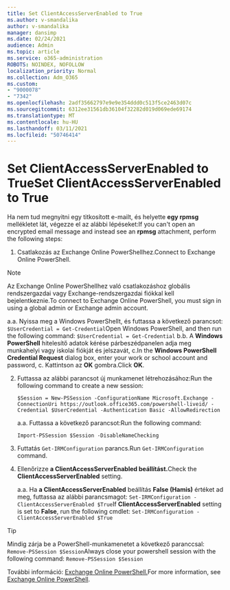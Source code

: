```yaml
---
title: Set ClientAccessServerEnabled to True
ms.author: v-smandalika
author: v-smandalika
manager: dansimp
ms.date: 02/24/2021
audience: Admin
ms.topic: article
ms.service: o365-administration
ROBOTS: NOINDEX, NOFOLLOW
localization_priority: Normal
ms.collection: Adm_O365
ms.custom:
- "9000078"
- "7342"
ms.openlocfilehash: 2adf35662797e9e9e354ddd0c513f5ce2463d07c
ms.sourcegitcommit: 6312ee31561db36104f32282d019d069ede69174
ms.translationtype: MT
ms.contentlocale: hu-HU
ms.lasthandoff: 03/11/2021
ms.locfileid: "50746414"
---
```

# <a name="set-clientaccessserverenabled-to-true"></a><span data-ttu-id="a017e-102">Set ClientAccessServerEnabled to True</span><span class="sxs-lookup"><span data-stu-id="a017e-102">Set ClientAccessServerEnabled to True</span></span>

<span data-ttu-id="a017e-103">Ha nem tud megnyitni egy titkosított e-mailt, és helyette **egy rpmsg** mellékletet lát, végezze el az alábbi lépéseket:</span><span class="sxs-lookup"><span data-stu-id="a017e-103">If you can't open an encrypted email message and instead see an **rpmsg** attachment, perform the following steps:</span></span>

1. <span data-ttu-id="a017e-104">Csatlakozás az Exchange Online PowerShellhez.</span><span class="sxs-lookup"><span data-stu-id="a017e-104">Connect to Exchange Online PowerShell.</span></span>

> [!NOTE]
> <span data-ttu-id="a017e-105">Az Exchange Online PowerShellhez való csatlakozáshoz globális rendszergazdai vagy Exchange-rendszergazdai fiókkal kell bejelentkeznie.</span><span class="sxs-lookup"><span data-stu-id="a017e-105">To connect to Exchange Online PowerShell, you must sign in using a global admin or Exchange admin account.</span></span>

   <span data-ttu-id="a017e-106">a.</span><span class="sxs-lookup"><span data-stu-id="a017e-106">a.</span></span> <span data-ttu-id="a017e-107">Nyissa meg a Windows PowerShellt, és futtassa a következő parancsot: `$UserCredential = Get-Credential`</span><span class="sxs-lookup"><span data-stu-id="a017e-107">Open Windows PowerShell, and then run the following command: `$UserCredential = Get-Credential`</span></span>
<span data-ttu-id="a017e-108">b.</span><span class="sxs-lookup"><span data-stu-id="a017e-108">b.</span></span> <span data-ttu-id="a017e-109">A **Windows PowerShell** hitelesítő adatok kérése párbeszédpanelen adja meg munkahelyi vagy iskolai fiókját és jelszavát, c.</span><span class="sxs-lookup"><span data-stu-id="a017e-109">In the **Windows PowerShell Credential Request** dialog box, enter your work or school account and password, c.</span></span> <span data-ttu-id="a017e-110">Kattintson az **OK** gombra.</span><span class="sxs-lookup"><span data-stu-id="a017e-110">Click **OK**.</span></span> 

2. <span data-ttu-id="a017e-111">Futtassa az alábbi parancsot új munkamenet létrehozásához:</span><span class="sxs-lookup"><span data-stu-id="a017e-111">Run the following command to create a new session:</span></span>

    `$Session = New-PSSession -ConfigurationName Microsoft.Exchange -ConnectionUri https://outlook.office365.com/powershell-liveid/ -Credential $UserCredential -Authentication Basic -AllowRedirection`

    <span data-ttu-id="a017e-112">a.</span><span class="sxs-lookup"><span data-stu-id="a017e-112">a.</span></span> <span data-ttu-id="a017e-113">Futtassa a következő parancsot:</span><span class="sxs-lookup"><span data-stu-id="a017e-113">Run the following command:</span></span>
    
    `Import-PSSession $Session -DisableNameChecking`

3. <span data-ttu-id="a017e-114">Futtatás `Get-IRMConfiguration` parancs.</span><span class="sxs-lookup"><span data-stu-id="a017e-114">Run `Get-IRMConfiguration` command.</span></span>

4. <span data-ttu-id="a017e-115">Ellenőrizze **a ClientAccessServerEnabled beállítást.**</span><span class="sxs-lookup"><span data-stu-id="a017e-115">Check the **ClientAccessServerEnabled** setting.</span></span> 

    <span data-ttu-id="a017e-116">a.</span><span class="sxs-lookup"><span data-stu-id="a017e-116">a.</span></span> <span data-ttu-id="a017e-117">Ha **a ClientAccessServerEnabled** beállítás **False (Hamis)** értéket ad meg, futtassa az alábbi parancsmagot: `Set-IRMConfiguration -ClientAccessServerEnabled $True`</span><span class="sxs-lookup"><span data-stu-id="a017e-117">If **ClientAccessServerEnabled** setting is set to **False**, run the following cmdlet: `Set-IRMConfiguration -ClientAccessServerEnabled $True`</span></span>

> [!TIP]
> <span data-ttu-id="a017e-118">Mindig zárja be a PowerShell-munkamenetet a következő paranccsal: `Remove-PSSession $Session`</span><span class="sxs-lookup"><span data-stu-id="a017e-118">Always close your powershell session with the following command: `Remove-PSSession $Session`</span></span>

<span data-ttu-id="a017e-119">További információ: [Exchange Online PowerShell.](https://docs.microsoft.com/powershell/exchange/connect-to-exchange-online-powershell)</span><span class="sxs-lookup"><span data-stu-id="a017e-119">For more information, see [Exchange Online PowerShell](https://docs.microsoft.com/powershell/exchange/connect-to-exchange-online-powershell).</span></span>


